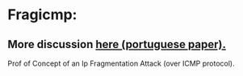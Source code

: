 Fragicmp:
=========

## More discussion [here (portuguese paper).](http://www.hexcodes.org/frag.i)

Prof of Concept of an Ip Fragmentation Attack (over ICMP protocol).
